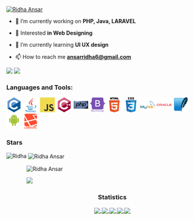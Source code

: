 
<p align="left"> <a href="https://github.com/ryo-ma/github-profile-trophy"><img src="https://github-profile-trophy.vercel.app/?username=Ridha Ansar&theme=" alt="Ridha Ansar" /></a> </p>

- 🔭 I’m currently working on **PHP, Java, LARAVEL**
- 👯 Interested **in Web Designing**
- 🌱 I’m currently learning **UI UX design**

- 📫 How to reach me **ansarridha6@gmail.com**

<div> <a href="https://github.com/Ridha Ansar" target="_blank"><img src="https://img.shields.io/badge/GitHub-100000?style=for-the-badge&logo=github&logoColor=white" target="_blank"></a>
<a href = "mailto:ansarridha6@gmail.com"><img src="https://img.shields.io/badge/-Gmail-%23333?style=for-the-badge&logo=gmail&logoColor=white" target="_blank"></a>
</div><h3 align="left">Languages and Tools:</h3>
<p align="left">
<img src="https://raw.githubusercontent.com/teamedwardforever/Readme-Generator/71f25dd8b98329b168142a6b782a107b75eab178/svg/Skills/Languages/c-original.svg" alt="C" width="40" height="40"/>
<img src="https://raw.githubusercontent.com/teamedwardforever/Readme-Generator/71f25dd8b98329b168142a6b782a107b75eab178/svg/Skills/Languages/java-original.svg" alt="Java" width="40" height="40"/>
<img src="https://raw.githubusercontent.com/teamedwardforever/Readme-Generator/71f25dd8b98329b168142a6b782a107b75eab178/svg/Skills/Languages/javascript-original.svg" alt="Javascript" width="40" height="40"/>
<img src="https://raw.githubusercontent.com/teamedwardforever/Readme-Generator/71f25dd8b98329b168142a6b782a107b75eab178/svg/Skills/Languages/cplusplus-original.svg" alt="CPP" width="40" height="40"/>
<img src="https://raw.githubusercontent.com/teamedwardforever/Readme-Generator/71f25dd8b98329b168142a6b782a107b75eab178/svg/Skills/Languages/php-original.svg" alt="PHP" width="40" height="40"/>
<img src="https://raw.githubusercontent.com/teamedwardforever/Readme-Generator/71f25dd8b98329b168142a6b782a107b75eab178/svg/Skills/Frontend/bootstrap-plain-wordmark.svg" alt="Bootstrap" width="40" height="40"/>
<img src="https://raw.githubusercontent.com/teamedwardforever/Readme-Generator/71f25dd8b98329b168142a6b782a107b75eab178/svg/Skills/Frontend/html5-original-wordmark.svg" alt="HTML" width="40" height="40"/>
<img src="https://raw.githubusercontent.com/teamedwardforever/Readme-Generator/71f25dd8b98329b168142a6b782a107b75eab178/svg/Skills/Frontend/css3-original-wordmark.svg" alt="Css" width="40" height="40"/>
<img src="https://raw.githubusercontent.com/teamedwardforever/Readme-Generator/71f25dd8b98329b168142a6b782a107b75eab178/svg/Skills/Database/mysql-original-wordmark.svg" alt="Mysql" width="40" height="40"/>
<img src="https://raw.githubusercontent.com/teamedwardforever/Readme-Generator/71f25dd8b98329b168142a6b782a107b75eab178/svg/Skills/Database/oracle-original.svg" alt="Oracle" width="40" height="40"/>
<img src="https://raw.githubusercontent.com/teamedwardforever/Readme-Generator/71f25dd8b98329b168142a6b782a107b75eab178/svg/Skills/Database/sqlite-icon.svg" alt="Sqlite" width="40" height="40"/>
<img src="https://raw.githubusercontent.com/teamedwardforever/Readme-Generator/71f25dd8b98329b168142a6b782a107b75eab178/svg/Skills/Mobile/android-original-wordmark.svg" alt="Android" width="40" height="40"/>
<img src="https://raw.githubusercontent.com/teamedwardforever/Readme-Generator/71f25dd8b98329b168142a6b782a107b75eab178/svg/Skills/Framework/laravel-plain-wordmark.svg" alt="Laravel" width="40" height="40"/>
</p>

<h3 align="left">Stars</h3>
<img align="left" height="180em" src="https://github-readme-stats.vercel.app/api/top-langs/?username=Ridha Ansar&layout=compact&theme=" alt=Ridha Ansar />

<p>&nbsp;<img align="center" height="180em" src="https://github-readme-stats.vercel.app/api?username=Ridha Ansar&show_icons=true&locale=en&theme=" alt="Ridha Ansar" /></p>

<p><img align="center" height="180em" src="https://github-readme-streak-stats.herokuapp.com/?user=Ridha Ansar&theme=" alt="Ridha Ansar" /></p>

<img src="https://user-images.githubusercontent.com/73097560/115834477-dbab4500-a447-11eb-908a-139a6edaec5c.gif"><h3 align="center">Statistics</h3>
<div align="center">
<a href="https://github.com/Ridha Ansar">
<img align="center" src="http://github-profile-summary-cards.vercel.app/api/cards/stats?username=Ridha Ansar&theme=2077" height="180em" />
<img align="center" src="http://github-profile-summary-cards.vercel.app/api/cards/most-commit-language?username=Ridha Ansar&theme=2077" height="180em" />
<img align="center" src="http://github-profile-summary-cards.vercel.app/api/cards/repos-per-language?username=Ridha Ansar&theme=2077" height="180em" />
<img align="center" src="http://github-profile-summary-cards.vercel.app/api/cards/productive-time?username=Ridha Ansar&theme=2077" height="180em" />
<img align="center" src="http://github-profile-summary-cards.vercel.app/api/cards/profile-details?username=Ridha Ansar&theme=2077" height="180em" />
</div>

